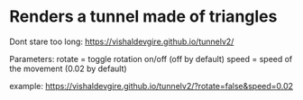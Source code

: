# Renders a tunnel made of triangles

Dont stare too long: https://vishaldevgire.github.io/tunnelv2/

Parameters:
rotate = toggle rotation on/off (off by default)
speed  = speed of the movement (0.02 by default)

example: https://vishaldevgire.github.io/tunnelv2/?rotate=false&speed=0.02

